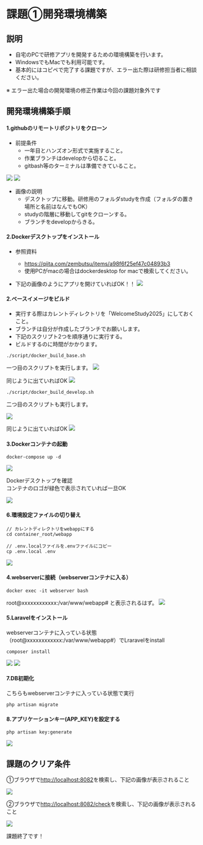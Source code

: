 # 課題①開発環境構築

## 説明

- 自宅のPCで研修アプリを開発するための環境構築を行います。
- WindowsでもMacでも利用可能です。
- 基本的にはコピペで完了する課題ですが、エラー出た際は研修担当者に相談ください。

※ エラー出た場合の開発環境の修正作業は今回の課題対象外です

## 開発環境構築手順

#### 1.githubのリモートリポジトリをクローン

- 前提条件
  - 一年目とハンズオン形式で実施すること。
  - 作業ブランチはdevelopから切ること。
  - gitbash等のターミナルは準備できていること。

![](./images/makedir.png)
![](./images/clone_project.png)

- 画像の説明
  - デスクトップに移動。研修用のフォルダstudyを作成（フォルダの置き場所と名前はなんでもOK）
  - studyの階層に移動してgitをクローンする。
  - ブランチをdevelopからきる。


#### 2.Dockerデスクトップをインストール

- 参照資料
  - https://qiita.com/zembutsu/items/a98f6f25ef47c04893b3
  - 使用PCがmacの場合はdockerdesktop for macで検索してください。
  
- 下記の画像のようにアプリを開けていればOK！！
 ![](./images/dockerdesktop.png)

#### 2.ベースイメージをビルド

- 実行する際はカレントディレクトリを「WelcomeStudy2025」にしておくこと。
- ブランチは自分が作成したブランチでお願いします。
- 下記のスクリプト2つを順序通りに実行する。
- ビルドするのに時間がかかります。

```
./script/docker_build_base.sh
```

一つ目のスクリプトを実行します。
 ![](./images/1_base.png)

同じように出ていればOK
  ![](./images/1_base2.png)

```
./script/docker_build_develop.sh
```
二つ目のスクリプトも実行します。

  ![](./images/1_develop.png)

  同じように出ていればOK
  ![](./images/1_develop2.png)


#### 3.Dockerコンテナの起動

```
docker-compose up -d
```

![](./images/1_contenaup.png)
  
Dockerデスクトップを確認  
コンテナのロゴが緑色で表示されていれば一旦OK

![](./images/1_docker.png)

#### 6.環境設定ファイルの切り替え

```
// カレントディレクトリをwebappにする
cd container_root/webapp

// .env.localファイルを.envファイルにコピー
cp .env.local .env
```
![](./images/1_envcopy.png)


#### 4.webserverに接続（webserverコンテナに入る）

```
docker exec -it webserver bash
```

root@xxxxxxxxxxxx:/var/www/webapp#
と表示されるはず。
![](./images/1_into_contena.png)

#### 5.Laravelをインストール

webserverコンテナに入っている状態（root@xxxxxxxxxxxx:/var/www/webapp#）でLraravelをinstall
```
composer install
```

![](./images/1_composer.png)
![](./images/1_composer2.png)

#### 7.DB初期化

こちらもwebserverコンテナに入っている状態で実行
```
php artisan migrate
```

#### 8.アプリケーションキー(APP_KEY)を設定する

```
php artisan key:generate
```

![](./images/1_maigrarion.png)

## 課題のクリア条件

①ブラウザで[http://localhost:8082](http://localhost:8082)を検索し、下記の画像が表示されること

![](./images/1_check1.png)

②ブラウザで[http://localhost:8082/check](http://localhost:8082/check)を検索し、下記の画像が表示されること

![](./images/1_check2.png)

課題終了です！
